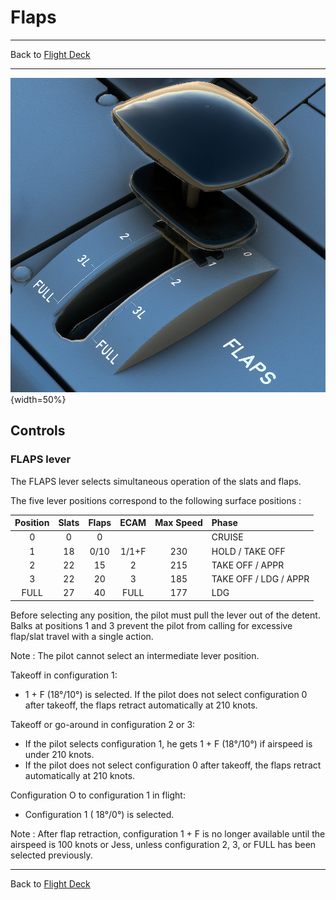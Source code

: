 # Flaps

---

Back to [Flight Deck](../flight-deck.md)

---

![Flaps Panel](../../assets/a32nx-briefing/pedestal/Flaps-Panel.png "Flaps Panel"){width=50%}

## Controls

### FLAPS lever

The FLAPS lever selects simultaneous operation of the slats and flaps.

The five lever positions correspond to the following surface positions :

| Position | Slats | Flaps | ECAM  | Max Speed | Phase                 |
|:--------:|:-----:|:-----:|:-----:|:---------:|:----------------------|
|    0     |   0   |   0   |       |           | CRUISE                |
|    1     |  18   | 0/10  | 1/1+F |    230    | HOLD / TAKE OFF       |
|    2     |  22   |  15   |   2   |    215    | TAKE OFF / APPR       |
|    3     |  22   |  20   |   3   |    185    | TAKE OFF / LDG / APPR |
|   FULL   |  27   |  40   | FULL  |    177    | LDG                   |

Before selecting any position, the pilot must pull the lever out of the detent. Balks at positions 1 and 3 prevent the pilot from calling for excessive flap/slat travel with a single action.

Note : The pilot cannot select an intermediate lever position.

Takeoff in configuration 1:

- 1 + F (18°/10°) is selected. If the pilot does not select configuration 0 after takeoff, the flaps retract automatically at 210 knots.

Takeoff or go-around in configuration 2 or 3:

- If the pilot selects configuration 1, he gets 1 + F (18°/10°) if airspeed is under 210 knots.
- If the pilot does not select configuration 0 after takeoff, the flaps retract automatically at 210 knots.

Configuration O to configuration 1 in flight:

- Configuration 1 ( 18°/0°) is selected.

Note : After flap retraction, configuration 1 + F is no longer available until the airspeed is 100 knots or Jess, unless configuration 2, 3, or FULL has been selected previously.

---

Back to [Flight Deck](../flight-deck.md)

